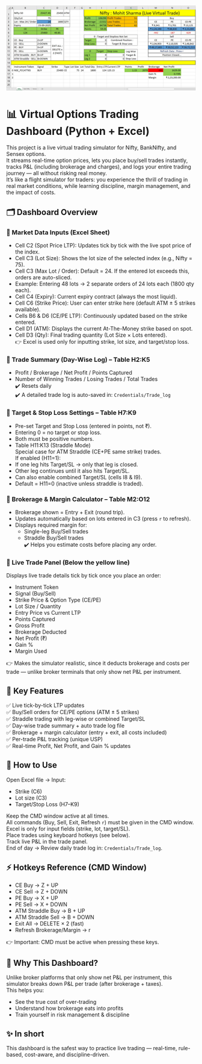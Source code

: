 ![Dashboard](Images/Dashboard.jpg)

# 📊 Virtual Options Trading Dashboard (Python + Excel)

This project is a live virtual trading simulator for Nifty, BankNifty, and Sensex options.  
It streams real-time option prices, lets you place buy/sell trades instantly, tracks P&L (including brokerage and charges), and logs your entire trading journey — all without risking real money.  
It’s like a flight simulator for traders: you experience the thrill of trading in real market conditions, while learning discipline, margin management, and the impact of costs.

## 🗂 Dashboard Overview

### 🔹 Market Data Inputs (Excel Sheet)

- Cell C2 (Spot Price LTP): Updates tick by tick with the live spot price of the index.
- Cell C3 (Lot Size): Shows the lot size of the selected index (e.g., Nifty = 75).
- Cell C3 (Max Lot / Order): Default = 24. If the entered lot exceeds this, orders are auto-sliced.
- Example: Entering 48 lots → 2 separate orders of 24 lots each (1800 qty each).
- Cell C4 (Expiry): Current expiry contract (always the most liquid).
- Cell C6 (Strike Price): User can enter strike here (default ATM ± 5 strikes available).
- Cells B6 & D6 (CE/PE LTP): Continuously updated based on the strike entered.
- Cell D1 (ATM): Displays the current At-The-Money strike based on spot.
- Cell D3 (Qty): Final trading quantity (Lot Size × Lots entered).  
👉 Excel is used only for inputting strike, lot size, and target/stop loss.

### 🔹 Trade Summary (Day-Wise Log) – Table H2:K5

- Profit / Brokerage / Net Profit / Points Captured
- Number of Winning Trades / Losing Trades / Total Trades  
✔️ Resets daily  
✔️ A detailed trade log is auto-saved in: `Credentials/Trade_log`

### 🔹 Target & Stop Loss Settings – Table H7:K9

- Pre-set Target and Stop Loss (entered in points, not ₹).
- Entering 0 = no target or stop loss.
- Both must be positive numbers.  
- Table H11:K13 (Straddle Mode)  
Special case for ATM Straddle (CE+PE same strike) trades.  
If enabled (H11=1):  
- If one leg hits Target/SL → only that leg is closed.  
- Other leg continues until it also hits Target/SL.  
- Can also enable combined Target/SL (cells I8 & I9).  
- Default = H11=0 (inactive unless straddle is traded).

### 🔹 Brokerage & Margin Calculator – Table M2:O12

- Brokerage shown = Entry + Exit (round trip).
- Updates automatically based on lots entered in C3 (press `r` to refresh).
- Displays required margin for:
  - Single-leg Buy/Sell trades  
  - Straddle Buy/Sell trades  
✔️ Helps you estimate costs before placing any order.

### 🔹 Live Trade Panel (Below the yellow line)

Displays live trade details tick by tick once you place an order:  
- Instrument Token  
- Signal (Buy/Sell)  
- Strike Price & Option Type (CE/PE)  
- Lot Size / Quantity  
- Entry Price vs Current LTP  
- Points Captured  
- Gross Profit  
- Brokerage Deducted  
- Net Profit (₹)  
- Gain %  
- Margin Used  

👉 Makes the simulator realistic, since it deducts brokerage and costs per trade — unlike broker terminals that only show net P&L per instrument.

## 🎯 Key Features

✅ Live tick-by-tick LTP updates  
✅ Buy/Sell orders for CE/PE options (ATM ± 5 strikes)  
✅ Straddle trading with leg-wise or combined Target/SL  
✅ Day-wise trade summary + auto trade log file  
✅ Brokerage + margin calculator (entry + exit, all costs included)  
✅ Per-trade P&L tracking (unique USP)  
✅ Real-time Profit, Net Profit, and Gain % updates  

## 🚀 How to Use

Open Excel file → Input:  
- Strike (C6)  
- Lot size (C3)  
- Target/Stop Loss (H7–K9)  

Keep the CMD window active at all times.  
All commands (Buy, Sell, Exit, Refresh `r`) must be given in the CMD window.  
Excel is only for input fields (strike, lot, target/SL).  
Place trades using keyboard hotkeys (see below).  
Track live P&L in the trade panel.  
End of day → Review daily trade log in: `Credentials/Trade_log`.  

## ⚡ Hotkeys Reference (CMD Window)

- CE Buy → Z + UP  
- CE Sell → Z + DOWN  
- PE Buy → X + UP  
- PE Sell → X + DOWN  
- ATM Straddle Buy → B + UP  
- ATM Straddle Sell → B + DOWN  
- Exit All → DELETE × 2 (fast)  
- Refresh Brokerage/Margin → r  

👉 Important: CMD must be active when pressing these keys.

## 📌 Why This Dashboard?

Unlike broker platforms that only show net P&L per instrument, this simulator breaks down P&L per trade (after brokerage + taxes).  
This helps you:  
- See the true cost of over-trading  
- Understand how brokerage eats into profits  
- Train yourself in risk management & discipline

## ✨ In short

This dashboard is the safest way to practice live trading — real-time, rule-based, cost-aware, and discipline-driven.
